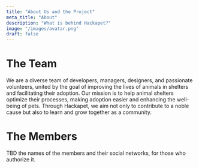 ```yaml
---
title: "About Us and the Project"
meta_title: "About"
description: "What is behind Hackapet?"
image: "/images/avatar.png"
draft: false
---
```


# The Team

We are a diverse team of developers, managers, designers, and passionate volunteers, united by the goal of improving the lives of animals in shelters and facilitating their adoption. Our mission is to help animal shelters optimize their processes, making adoption easier and enhancing the well-being of pets. Through Hackapet, we aim not only to contribute to a noble cause but also to learn and grow together as a community.

# The Members

TBD the names of the members and their social networks, for those who authorize it.

